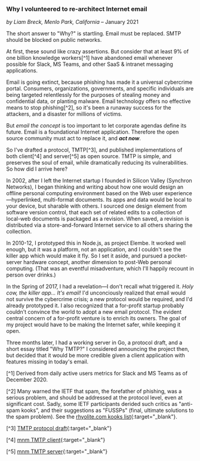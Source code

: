 ### Why I volunteered to re-architect Internet email

_by Liam Breck, Menlo Park, California_ &ndash; January 2021

The short answer to "Why?" is startling.
Email must be replaced. SMTP should be blocked on public networks.

At first, these sound like crazy assertions.
But consider that at least 9% of one billion knowledge workers[^1] have abandoned email 
whenever possible for Slack, MS Teams, and other SaaS & intranet messaging applications.

Email is going extinct, because phishing has made it a universal cybercrime portal.
Consumers, organizations, governments, and specific individuals are being targeted relentlessly
for the purposes of stealing money and confidential data, or planting malware.
Email technology offers no effective means to stop phishing[^2],
so it's been a runaway success for the attackers, and a disaster for millions of victims.

But _email the concept_ is too important to let corporate agendas define its future.
Email is a foundational Internet application.
Therefore the open source community must act to replace it, and ___act now___.

So I've drafted a protocol, TMTP[^3], 
and published implementations of both client[^4] and server[^5] as open source.
TMTP is simple, and preserves the soul of email, while dramatically reducing its vulnerabilities.
So how did I arrive here?

In 2002, after I left the Internet startup I founded in Silicon Valley (Synchron Networks), 
I began thinking and writing about how one would design an offline personal computing environment 
based on the Web user experience&mdash;hyperlinked, multi-format documents.
Its apps and data would be local to your device, but sharable with others.
I sourced one design element from software version control, 
that each set of related edits to a collection of local-web documents is packaged as a revision.
When saved, a revision is distributed via a store-and-forward Internet service to all others sharing the collection.

In 2010-12, I prototyped this in Node.js, as project Elembe.
It worked well enough, but it was a platform, not an application, 
and I couldn't see the killer app which would make it fly.
So I set it aside, and pursued a pocket-server hardware concept, another dimension to post-Web personal computing.
(That was an eventful misadventure, which I'll happily recount in person over drinks.)

In the Spring of 2017, I had a revelation&mdash;I don't recall what triggered it.
_Holy cow, the killer app... It's email!_
I'd unconciously realized that email would not survive the cybercrime crisis;
a new protocol would be required, and I'd already prototyped it.
I also recognized that a for-profit startup probably couldn't convince the world to adopt a new email protocol.
The evident central concern of a for-profit venture is to enrich its owners.
The goal of my project would have to be making the Internet safer, while keeping it open.

Three months later, I had a working server in Go, a protocol draft, and a short essay titled "Why TMTP?"
I considered announcing the project then, 
but decided that it would be more credible given a client application with features missing in today's email.


[^1] Derived from daily active users metrics for Slack and MS Teams as of December 2020.

[^2] Many warned the IETF that spam, the forefather of phishing, was a serious problem, 
and should be addressed at the protocol level, even at significant cost.
Sadly, some IETF participants derided such critics as "anti-spam kooks", 
and their suggestions as "FUSSPs" (final, ultimate solutions to the spam problem).
See the [rhyolite.com kooks list](https://www.rhyolite.com/anti-spam/you-might-be.html){:target="_blank"}.

[^3] [TMTP protocol draft](https://github.com/networkimprov/mnm/blob/master/Protocol.md){:target="_blank"}

[^4] [mnm TMTP client](https://github.com/networkimprov/mnm-hammer){:target="_blank"}

[^5] [mnm TMTP server](https://github.com/networkimprov/mnm){:target="_blank"}
